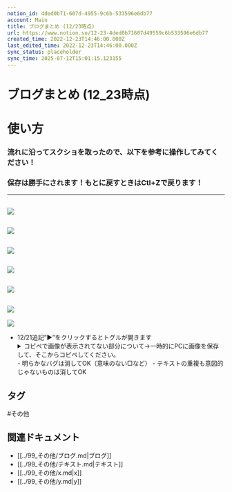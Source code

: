 ```yaml
---
notion_id: 4ded0b71-607d-4955-9c6b-533596e6db77
account: Main
title: ブログまとめ (12/23時点)
url: https://www.notion.so/12-23-4ded0b71607d49559c6b533596e6db77
created_time: 2022-12-23T14:46:00.000Z
last_edited_time: 2022-12-23T14:46:00.000Z
sync_status: placeholder
sync_time: 2025-07-12T15:01:15.123155
---
```

# ブログまとめ (12_23時点)

# 使い方
  ### 流れに沿ってスクショを取ったので、以下を参考に操作してみてください！
  ### 保存は勝手にされます！もとに戻すときはCtl+Zで戻ります！
  ---
  ![](https://prod-files-secure.s3.us-west-2.amazonaws.com/736adce6-a3a4-4a64-9f74-d9aa055c96d2/2d41efcb-cd3d-42fe-95b3-15a205ccb59f/%E3%82%B9%E3%82%AF%E3%83%AA%E3%83%BC%E3%83%B3%E3%82%B7%E3%83%A7%E3%83%83%E3%83%88_2022-12-20_10.10.26.png?X-Amz-Algorithm=AWS4-HMAC-SHA256&X-Amz-Content-Sha256=UNSIGNED-PAYLOAD&X-Amz-Credential=ASIAZI2LB466UWK2TSYS%2F20250719%2Fus-west-2%2Fs3%2Faws4_request&X-Amz-Date=20250719T051411Z&X-Amz-Expires=3600&X-Amz-Security-Token=IQoJb3JpZ2luX2VjEIT%2F%2F%2F%2F%2F%2F%2F%2F%2F%2FwEaCXVzLXdlc3QtMiJGMEQCIFXugaljDTQra050dOEfzgTSrJvekTJ5tDq8YUE0rWc6AiBD0L5bQKCljuH%2Fdzg%2BRRgr9rch2B8V3IjvnDiWzryheiqIBAid%2F%2F%2F%2F%2F%2F%2F%2F%2F%2F8BEAAaDDYzNzQyMzE4MzgwNSIMnnjETgOJontvVjQ0KtwDb6A2GBWzePCGvfpty4fdkqq09bAzUc0ZwEWyPEgVW%2FGKFx2Jx58yGMyMgaNIVisoiHbH1oYxopiA5ssg%2Bo4vyICYiPdrwVN5Erxl4zNifSLKnQlZMN9sodA2qJY6ONdWzzYZpW6eqPIUJtSaZeZOpwSFWgpzianrndRfnSh6gmp6EvP1hzcqz4%2BdwP7nR3EDUHGN8zNE%2B2%2BA19ePDxXd7TbIsJhK735fjf4ZYt%2F7D0sKzgJ%2B%2FQ%2B6s2Vwl81QNAjPUXeuQzXX0yp4S%2FjjnpntPus9NyMirTbegTqK%2Fz47%2BTLtHL2gDZ13oEFYM7PD6pjo3mUfMBIM6fLvdDQmy2m0f0DL%2FWc96fqP6QKHaODrc85eCNxMGSfhc2m8cs9MB45yP3nGnLoXS9UGSdfqMHT7ko3yoRpnoY8A2l44XHWWvvKGx6ERvzc%2BsaurtDW1L3kFbfnlWIZLUb0LDt1mvvnXbfKUt19iKjahPgeG3hV1eXdTl9v2Y0S5linW4tK2UhOSSHxVa4TwNr6QGqMrciBvk4cNKZUfASkjDP5CN4QvLR06%2BIfh8Ng7RD2vJRu9kAbp76g7%2F7%2FbGOwInjjr6tmQgf8TC7bVCN%2B6WJMZpw%2FwwLoez8kYf6gVrocrgCswoqrswwY6pgG3Unif7jryD86m0IC2h4a9ZMta5mmcZmOGxE3cCL8Suignl%2By1iDhx5Nun9pGP0%2Bz0sNRhZteFDTLM%2F%2BR37sgX1bK%2B7iZIJBUzxZN1E18Gcy7f7IMe2E1PtcXXtFwLshi1ZGoFowpnz2GSx5cdszCMNrO81Hh5snQHGmD7Az%2Bf3FWNMmyH6WKJhiorT8YxzBsKxjt8Zzpa0JcA3uJng3FmFvIycdQU&X-Amz-Signature=3fef9cdcedd32cfddcf46130a18b9903a24de8524106866a4a896cc78af65cef&X-Amz-SignedHeaders=host&x-amz-checksum-mode=ENABLED&x-id=GetObject)
  ---
  ![](https://prod-files-secure.s3.us-west-2.amazonaws.com/736adce6-a3a4-4a64-9f74-d9aa055c96d2/0ef0669a-453e-47e5-b2f9-7f90d5e678c4/%E3%82%B9%E3%82%AF%E3%83%AA%E3%83%BC%E3%83%B3%E3%82%B7%E3%83%A7%E3%83%83%E3%83%88_2022-12-20_10.11.12.png?X-Amz-Algorithm=AWS4-HMAC-SHA256&X-Amz-Content-Sha256=UNSIGNED-PAYLOAD&X-Amz-Credential=ASIAZI2LB466UWK2TSYS%2F20250719%2Fus-west-2%2Fs3%2Faws4_request&X-Amz-Date=20250719T051411Z&X-Amz-Expires=3600&X-Amz-Security-Token=IQoJb3JpZ2luX2VjEIT%2F%2F%2F%2F%2F%2F%2F%2F%2F%2FwEaCXVzLXdlc3QtMiJGMEQCIFXugaljDTQra050dOEfzgTSrJvekTJ5tDq8YUE0rWc6AiBD0L5bQKCljuH%2Fdzg%2BRRgr9rch2B8V3IjvnDiWzryheiqIBAid%2F%2F%2F%2F%2F%2F%2F%2F%2F%2F8BEAAaDDYzNzQyMzE4MzgwNSIMnnjETgOJontvVjQ0KtwDb6A2GBWzePCGvfpty4fdkqq09bAzUc0ZwEWyPEgVW%2FGKFx2Jx58yGMyMgaNIVisoiHbH1oYxopiA5ssg%2Bo4vyICYiPdrwVN5Erxl4zNifSLKnQlZMN9sodA2qJY6ONdWzzYZpW6eqPIUJtSaZeZOpwSFWgpzianrndRfnSh6gmp6EvP1hzcqz4%2BdwP7nR3EDUHGN8zNE%2B2%2BA19ePDxXd7TbIsJhK735fjf4ZYt%2F7D0sKzgJ%2B%2FQ%2B6s2Vwl81QNAjPUXeuQzXX0yp4S%2FjjnpntPus9NyMirTbegTqK%2Fz47%2BTLtHL2gDZ13oEFYM7PD6pjo3mUfMBIM6fLvdDQmy2m0f0DL%2FWc96fqP6QKHaODrc85eCNxMGSfhc2m8cs9MB45yP3nGnLoXS9UGSdfqMHT7ko3yoRpnoY8A2l44XHWWvvKGx6ERvzc%2BsaurtDW1L3kFbfnlWIZLUb0LDt1mvvnXbfKUt19iKjahPgeG3hV1eXdTl9v2Y0S5linW4tK2UhOSSHxVa4TwNr6QGqMrciBvk4cNKZUfASkjDP5CN4QvLR06%2BIfh8Ng7RD2vJRu9kAbp76g7%2F7%2FbGOwInjjr6tmQgf8TC7bVCN%2B6WJMZpw%2FwwLoez8kYf6gVrocrgCswoqrswwY6pgG3Unif7jryD86m0IC2h4a9ZMta5mmcZmOGxE3cCL8Suignl%2By1iDhx5Nun9pGP0%2Bz0sNRhZteFDTLM%2F%2BR37sgX1bK%2B7iZIJBUzxZN1E18Gcy7f7IMe2E1PtcXXtFwLshi1ZGoFowpnz2GSx5cdszCMNrO81Hh5snQHGmD7Az%2Bf3FWNMmyH6WKJhiorT8YxzBsKxjt8Zzpa0JcA3uJng3FmFvIycdQU&X-Amz-Signature=e95805aad9231d85eb4b39fc9beb6910da0fdd0ea188fae734943242bfc1ac1d&X-Amz-SignedHeaders=host&x-amz-checksum-mode=ENABLED&x-id=GetObject)
  ---
  ![](https://prod-files-secure.s3.us-west-2.amazonaws.com/736adce6-a3a4-4a64-9f74-d9aa055c96d2/d14eafff-0488-49ab-bfb6-232e842931ed/%E3%82%B9%E3%82%AF%E3%83%AA%E3%83%BC%E3%83%B3%E3%82%B7%E3%83%A7%E3%83%83%E3%83%88_2022-12-20_10.15.21.png?X-Amz-Algorithm=AWS4-HMAC-SHA256&X-Amz-Content-Sha256=UNSIGNED-PAYLOAD&X-Amz-Credential=ASIAZI2LB466UWK2TSYS%2F20250719%2Fus-west-2%2Fs3%2Faws4_request&X-Amz-Date=20250719T051411Z&X-Amz-Expires=3600&X-Amz-Security-Token=IQoJb3JpZ2luX2VjEIT%2F%2F%2F%2F%2F%2F%2F%2F%2F%2FwEaCXVzLXdlc3QtMiJGMEQCIFXugaljDTQra050dOEfzgTSrJvekTJ5tDq8YUE0rWc6AiBD0L5bQKCljuH%2Fdzg%2BRRgr9rch2B8V3IjvnDiWzryheiqIBAid%2F%2F%2F%2F%2F%2F%2F%2F%2F%2F8BEAAaDDYzNzQyMzE4MzgwNSIMnnjETgOJontvVjQ0KtwDb6A2GBWzePCGvfpty4fdkqq09bAzUc0ZwEWyPEgVW%2FGKFx2Jx58yGMyMgaNIVisoiHbH1oYxopiA5ssg%2Bo4vyICYiPdrwVN5Erxl4zNifSLKnQlZMN9sodA2qJY6ONdWzzYZpW6eqPIUJtSaZeZOpwSFWgpzianrndRfnSh6gmp6EvP1hzcqz4%2BdwP7nR3EDUHGN8zNE%2B2%2BA19ePDxXd7TbIsJhK735fjf4ZYt%2F7D0sKzgJ%2B%2FQ%2B6s2Vwl81QNAjPUXeuQzXX0yp4S%2FjjnpntPus9NyMirTbegTqK%2Fz47%2BTLtHL2gDZ13oEFYM7PD6pjo3mUfMBIM6fLvdDQmy2m0f0DL%2FWc96fqP6QKHaODrc85eCNxMGSfhc2m8cs9MB45yP3nGnLoXS9UGSdfqMHT7ko3yoRpnoY8A2l44XHWWvvKGx6ERvzc%2BsaurtDW1L3kFbfnlWIZLUb0LDt1mvvnXbfKUt19iKjahPgeG3hV1eXdTl9v2Y0S5linW4tK2UhOSSHxVa4TwNr6QGqMrciBvk4cNKZUfASkjDP5CN4QvLR06%2BIfh8Ng7RD2vJRu9kAbp76g7%2F7%2FbGOwInjjr6tmQgf8TC7bVCN%2B6WJMZpw%2FwwLoez8kYf6gVrocrgCswoqrswwY6pgG3Unif7jryD86m0IC2h4a9ZMta5mmcZmOGxE3cCL8Suignl%2By1iDhx5Nun9pGP0%2Bz0sNRhZteFDTLM%2F%2BR37sgX1bK%2B7iZIJBUzxZN1E18Gcy7f7IMe2E1PtcXXtFwLshi1ZGoFowpnz2GSx5cdszCMNrO81Hh5snQHGmD7Az%2Bf3FWNMmyH6WKJhiorT8YxzBsKxjt8Zzpa0JcA3uJng3FmFvIycdQU&X-Amz-Signature=db2e129b933ed22bba18955bd728f6b5a567cdb29bf826f904bddd16487fc8b7&X-Amz-SignedHeaders=host&x-amz-checksum-mode=ENABLED&x-id=GetObject)
  ---
  ![](https://prod-files-secure.s3.us-west-2.amazonaws.com/736adce6-a3a4-4a64-9f74-d9aa055c96d2/c204963d-8a2a-4adc-85e7-8bb2468fb1e7/%E3%82%B9%E3%82%AF%E3%83%AA%E3%83%BC%E3%83%B3%E3%82%B7%E3%83%A7%E3%83%83%E3%83%88_2022-12-20_10.11.59.png?X-Amz-Algorithm=AWS4-HMAC-SHA256&X-Amz-Content-Sha256=UNSIGNED-PAYLOAD&X-Amz-Credential=ASIAZI2LB466UWK2TSYS%2F20250719%2Fus-west-2%2Fs3%2Faws4_request&X-Amz-Date=20250719T051411Z&X-Amz-Expires=3600&X-Amz-Security-Token=IQoJb3JpZ2luX2VjEIT%2F%2F%2F%2F%2F%2F%2F%2F%2F%2FwEaCXVzLXdlc3QtMiJGMEQCIFXugaljDTQra050dOEfzgTSrJvekTJ5tDq8YUE0rWc6AiBD0L5bQKCljuH%2Fdzg%2BRRgr9rch2B8V3IjvnDiWzryheiqIBAid%2F%2F%2F%2F%2F%2F%2F%2F%2F%2F8BEAAaDDYzNzQyMzE4MzgwNSIMnnjETgOJontvVjQ0KtwDb6A2GBWzePCGvfpty4fdkqq09bAzUc0ZwEWyPEgVW%2FGKFx2Jx58yGMyMgaNIVisoiHbH1oYxopiA5ssg%2Bo4vyICYiPdrwVN5Erxl4zNifSLKnQlZMN9sodA2qJY6ONdWzzYZpW6eqPIUJtSaZeZOpwSFWgpzianrndRfnSh6gmp6EvP1hzcqz4%2BdwP7nR3EDUHGN8zNE%2B2%2BA19ePDxXd7TbIsJhK735fjf4ZYt%2F7D0sKzgJ%2B%2FQ%2B6s2Vwl81QNAjPUXeuQzXX0yp4S%2FjjnpntPus9NyMirTbegTqK%2Fz47%2BTLtHL2gDZ13oEFYM7PD6pjo3mUfMBIM6fLvdDQmy2m0f0DL%2FWc96fqP6QKHaODrc85eCNxMGSfhc2m8cs9MB45yP3nGnLoXS9UGSdfqMHT7ko3yoRpnoY8A2l44XHWWvvKGx6ERvzc%2BsaurtDW1L3kFbfnlWIZLUb0LDt1mvvnXbfKUt19iKjahPgeG3hV1eXdTl9v2Y0S5linW4tK2UhOSSHxVa4TwNr6QGqMrciBvk4cNKZUfASkjDP5CN4QvLR06%2BIfh8Ng7RD2vJRu9kAbp76g7%2F7%2FbGOwInjjr6tmQgf8TC7bVCN%2B6WJMZpw%2FwwLoez8kYf6gVrocrgCswoqrswwY6pgG3Unif7jryD86m0IC2h4a9ZMta5mmcZmOGxE3cCL8Suignl%2By1iDhx5Nun9pGP0%2Bz0sNRhZteFDTLM%2F%2BR37sgX1bK%2B7iZIJBUzxZN1E18Gcy7f7IMe2E1PtcXXtFwLshi1ZGoFowpnz2GSx5cdszCMNrO81Hh5snQHGmD7Az%2Bf3FWNMmyH6WKJhiorT8YxzBsKxjt8Zzpa0JcA3uJng3FmFvIycdQU&X-Amz-Signature=bd1ae67b04af254f40d97504978032bd35710f3c95d7f5cbda1db239720c4f0c&X-Amz-SignedHeaders=host&x-amz-checksum-mode=ENABLED&x-id=GetObject)
  ---
  ![](https://prod-files-secure.s3.us-west-2.amazonaws.com/736adce6-a3a4-4a64-9f74-d9aa055c96d2/da9a2f30-26a5-43a2-9054-6c070abe95fd/%E3%82%B9%E3%82%AF%E3%83%AA%E3%83%BC%E3%83%B3%E3%82%B7%E3%83%A7%E3%83%83%E3%83%88_2022-12-20_10.14.12.png?X-Amz-Algorithm=AWS4-HMAC-SHA256&X-Amz-Content-Sha256=UNSIGNED-PAYLOAD&X-Amz-Credential=ASIAZI2LB466UWK2TSYS%2F20250719%2Fus-west-2%2Fs3%2Faws4_request&X-Amz-Date=20250719T051411Z&X-Amz-Expires=3600&X-Amz-Security-Token=IQoJb3JpZ2luX2VjEIT%2F%2F%2F%2F%2F%2F%2F%2F%2F%2FwEaCXVzLXdlc3QtMiJGMEQCIFXugaljDTQra050dOEfzgTSrJvekTJ5tDq8YUE0rWc6AiBD0L5bQKCljuH%2Fdzg%2BRRgr9rch2B8V3IjvnDiWzryheiqIBAid%2F%2F%2F%2F%2F%2F%2F%2F%2F%2F8BEAAaDDYzNzQyMzE4MzgwNSIMnnjETgOJontvVjQ0KtwDb6A2GBWzePCGvfpty4fdkqq09bAzUc0ZwEWyPEgVW%2FGKFx2Jx58yGMyMgaNIVisoiHbH1oYxopiA5ssg%2Bo4vyICYiPdrwVN5Erxl4zNifSLKnQlZMN9sodA2qJY6ONdWzzYZpW6eqPIUJtSaZeZOpwSFWgpzianrndRfnSh6gmp6EvP1hzcqz4%2BdwP7nR3EDUHGN8zNE%2B2%2BA19ePDxXd7TbIsJhK735fjf4ZYt%2F7D0sKzgJ%2B%2FQ%2B6s2Vwl81QNAjPUXeuQzXX0yp4S%2FjjnpntPus9NyMirTbegTqK%2Fz47%2BTLtHL2gDZ13oEFYM7PD6pjo3mUfMBIM6fLvdDQmy2m0f0DL%2FWc96fqP6QKHaODrc85eCNxMGSfhc2m8cs9MB45yP3nGnLoXS9UGSdfqMHT7ko3yoRpnoY8A2l44XHWWvvKGx6ERvzc%2BsaurtDW1L3kFbfnlWIZLUb0LDt1mvvnXbfKUt19iKjahPgeG3hV1eXdTl9v2Y0S5linW4tK2UhOSSHxVa4TwNr6QGqMrciBvk4cNKZUfASkjDP5CN4QvLR06%2BIfh8Ng7RD2vJRu9kAbp76g7%2F7%2FbGOwInjjr6tmQgf8TC7bVCN%2B6WJMZpw%2FwwLoez8kYf6gVrocrgCswoqrswwY6pgG3Unif7jryD86m0IC2h4a9ZMta5mmcZmOGxE3cCL8Suignl%2By1iDhx5Nun9pGP0%2Bz0sNRhZteFDTLM%2F%2BR37sgX1bK%2B7iZIJBUzxZN1E18Gcy7f7IMe2E1PtcXXtFwLshi1ZGoFowpnz2GSx5cdszCMNrO81Hh5snQHGmD7Az%2Bf3FWNMmyH6WKJhiorT8YxzBsKxjt8Zzpa0JcA3uJng3FmFvIycdQU&X-Amz-Signature=5598e67f6e126482db34451d6e43a79f48a88ec0280116f29c7c0e8e1bf6a855&X-Amz-SignedHeaders=host&x-amz-checksum-mode=ENABLED&x-id=GetObject)
  ---
  ![](https://prod-files-secure.s3.us-west-2.amazonaws.com/736adce6-a3a4-4a64-9f74-d9aa055c96d2/dfaa0b7c-e827-4bf1-967d-0f054b0bfcae/%E3%82%B9%E3%82%AF%E3%83%AA%E3%83%BC%E3%83%B3%E3%82%B7%E3%83%A7%E3%83%83%E3%83%88_2022-12-20_10.16.17.png?X-Amz-Algorithm=AWS4-HMAC-SHA256&X-Amz-Content-Sha256=UNSIGNED-PAYLOAD&X-Amz-Credential=ASIAZI2LB466UWK2TSYS%2F20250719%2Fus-west-2%2Fs3%2Faws4_request&X-Amz-Date=20250719T051411Z&X-Amz-Expires=3600&X-Amz-Security-Token=IQoJb3JpZ2luX2VjEIT%2F%2F%2F%2F%2F%2F%2F%2F%2F%2FwEaCXVzLXdlc3QtMiJGMEQCIFXugaljDTQra050dOEfzgTSrJvekTJ5tDq8YUE0rWc6AiBD0L5bQKCljuH%2Fdzg%2BRRgr9rch2B8V3IjvnDiWzryheiqIBAid%2F%2F%2F%2F%2F%2F%2F%2F%2F%2F8BEAAaDDYzNzQyMzE4MzgwNSIMnnjETgOJontvVjQ0KtwDb6A2GBWzePCGvfpty4fdkqq09bAzUc0ZwEWyPEgVW%2FGKFx2Jx58yGMyMgaNIVisoiHbH1oYxopiA5ssg%2Bo4vyICYiPdrwVN5Erxl4zNifSLKnQlZMN9sodA2qJY6ONdWzzYZpW6eqPIUJtSaZeZOpwSFWgpzianrndRfnSh6gmp6EvP1hzcqz4%2BdwP7nR3EDUHGN8zNE%2B2%2BA19ePDxXd7TbIsJhK735fjf4ZYt%2F7D0sKzgJ%2B%2FQ%2B6s2Vwl81QNAjPUXeuQzXX0yp4S%2FjjnpntPus9NyMirTbegTqK%2Fz47%2BTLtHL2gDZ13oEFYM7PD6pjo3mUfMBIM6fLvdDQmy2m0f0DL%2FWc96fqP6QKHaODrc85eCNxMGSfhc2m8cs9MB45yP3nGnLoXS9UGSdfqMHT7ko3yoRpnoY8A2l44XHWWvvKGx6ERvzc%2BsaurtDW1L3kFbfnlWIZLUb0LDt1mvvnXbfKUt19iKjahPgeG3hV1eXdTl9v2Y0S5linW4tK2UhOSSHxVa4TwNr6QGqMrciBvk4cNKZUfASkjDP5CN4QvLR06%2BIfh8Ng7RD2vJRu9kAbp76g7%2F7%2FbGOwInjjr6tmQgf8TC7bVCN%2B6WJMZpw%2FwwLoez8kYf6gVrocrgCswoqrswwY6pgG3Unif7jryD86m0IC2h4a9ZMta5mmcZmOGxE3cCL8Suignl%2By1iDhx5Nun9pGP0%2Bz0sNRhZteFDTLM%2F%2BR37sgX1bK%2B7iZIJBUzxZN1E18Gcy7f7IMe2E1PtcXXtFwLshi1ZGoFowpnz2GSx5cdszCMNrO81Hh5snQHGmD7Az%2Bf3FWNMmyH6WKJhiorT8YxzBsKxjt8Zzpa0JcA3uJng3FmFvIycdQU&X-Amz-Signature=3ae7520158494f6ed0bd384986ef9d594dc3c0ad1964f6c54d275a0a4f25506f&X-Amz-SignedHeaders=host&x-amz-checksum-mode=ENABLED&x-id=GetObject)
  ---
  ![](https://prod-files-secure.s3.us-west-2.amazonaws.com/736adce6-a3a4-4a64-9f74-d9aa055c96d2/31cecaa6-ab5e-4681-b1bd-127eeca16dc8/%E3%82%B9%E3%82%AF%E3%83%AA%E3%83%BC%E3%83%B3%E3%82%B7%E3%83%A7%E3%83%83%E3%83%88_2022-12-20_10.18.38.png?X-Amz-Algorithm=AWS4-HMAC-SHA256&X-Amz-Content-Sha256=UNSIGNED-PAYLOAD&X-Amz-Credential=ASIAZI2LB466UWK2TSYS%2F20250719%2Fus-west-2%2Fs3%2Faws4_request&X-Amz-Date=20250719T051411Z&X-Amz-Expires=3600&X-Amz-Security-Token=IQoJb3JpZ2luX2VjEIT%2F%2F%2F%2F%2F%2F%2F%2F%2F%2FwEaCXVzLXdlc3QtMiJGMEQCIFXugaljDTQra050dOEfzgTSrJvekTJ5tDq8YUE0rWc6AiBD0L5bQKCljuH%2Fdzg%2BRRgr9rch2B8V3IjvnDiWzryheiqIBAid%2F%2F%2F%2F%2F%2F%2F%2F%2F%2F8BEAAaDDYzNzQyMzE4MzgwNSIMnnjETgOJontvVjQ0KtwDb6A2GBWzePCGvfpty4fdkqq09bAzUc0ZwEWyPEgVW%2FGKFx2Jx58yGMyMgaNIVisoiHbH1oYxopiA5ssg%2Bo4vyICYiPdrwVN5Erxl4zNifSLKnQlZMN9sodA2qJY6ONdWzzYZpW6eqPIUJtSaZeZOpwSFWgpzianrndRfnSh6gmp6EvP1hzcqz4%2BdwP7nR3EDUHGN8zNE%2B2%2BA19ePDxXd7TbIsJhK735fjf4ZYt%2F7D0sKzgJ%2B%2FQ%2B6s2Vwl81QNAjPUXeuQzXX0yp4S%2FjjnpntPus9NyMirTbegTqK%2Fz47%2BTLtHL2gDZ13oEFYM7PD6pjo3mUfMBIM6fLvdDQmy2m0f0DL%2FWc96fqP6QKHaODrc85eCNxMGSfhc2m8cs9MB45yP3nGnLoXS9UGSdfqMHT7ko3yoRpnoY8A2l44XHWWvvKGx6ERvzc%2BsaurtDW1L3kFbfnlWIZLUb0LDt1mvvnXbfKUt19iKjahPgeG3hV1eXdTl9v2Y0S5linW4tK2UhOSSHxVa4TwNr6QGqMrciBvk4cNKZUfASkjDP5CN4QvLR06%2BIfh8Ng7RD2vJRu9kAbp76g7%2F7%2FbGOwInjjr6tmQgf8TC7bVCN%2B6WJMZpw%2FwwLoez8kYf6gVrocrgCswoqrswwY6pgG3Unif7jryD86m0IC2h4a9ZMta5mmcZmOGxE3cCL8Suignl%2By1iDhx5Nun9pGP0%2Bz0sNRhZteFDTLM%2F%2BR37sgX1bK%2B7iZIJBUzxZN1E18Gcy7f7IMe2E1PtcXXtFwLshi1ZGoFowpnz2GSx5cdszCMNrO81Hh5snQHGmD7Az%2Bf3FWNMmyH6WKJhiorT8YxzBsKxjt8Zzpa0JcA3uJng3FmFvIycdQU&X-Amz-Signature=2fb75dff545d90e671c9deb69f9a869786c193af7b681135175f352410cbdb5f&X-Amz-SignedHeaders=host&x-amz-checksum-mode=ENABLED&x-id=GetObject)
  
- 12/21追記”▶︎”をクリックするとトグルが開きます
  <details>
  <summary>コピペで画像が表示されてない部分について→一時的にPCに画像を保存して、そこからコピペしてください。</summary>
  </details>
  - 明らかなバグは消してOK（意味のない□など）
  - テキストの重複も意図的じゃないものは消してOK

## タグ

#その他 

## 関連ドキュメント

- [[../99_その他/ブログ.md|ブログ]]
- [[../99_その他/テキスト.md|テキスト]]
- [[../99_その他/x.md|x]]
- [[../99_その他/y.md|y]]

